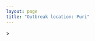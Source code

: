 ```yaml
---
layout: page
title: "Outbreak location: Puri"
---
```

<div id="mapid">
<script src="https://buda-magenta.github.io/hazard_map/load_map.js"></script>
><script>
var marker_outbreak = L.marker([19.807608, 85.825254],{"autoPan": true}).addTo(map); marker_outbreak.bindTooltip("Puri").openTooltip();

var circle_1 = L.circle([20.266777, 85.843559], {"pane": "markerPane", "color": "red", "fill": true, "fillOpacity": 0.2, "fillRule": "evenodd", "lineCap": "round", "lineJoin": "round", "opacity": 1.0, "radius": 341375, "stroke": true, "weight": 2}).addTo(map);
circle_1.bindTooltip("Bhubaneswar<br>rank: 1<br>hazard index: 0.085344")

var circle_2 = L.circle([22.541418, 88.357691], {"pane": "markerPane", "color": "red", "fill": true, "fillOpacity": 0.2, "fillRule": "evenodd", "lineCap": "round", "lineJoin": "round", "opacity": 1.0, "radius": 224064, "stroke": true, "weight": 2}).addTo(map);
circle_2.bindTooltip("Kolkata<br>rank: 2<br>hazard index: 0.056016")

var circle_3 = L.circle([28.651718, 77.221939], {"pane": "markerPane", "color": "red", "fill": true, "fillOpacity": 0.2, "fillRule": "evenodd", "lineCap": "round", "lineJoin": "round", "opacity": 1.0, "radius": 182613, "stroke": true, "weight": 2}).addTo(map);
circle_3.bindTooltip("Delhi<br>rank: 3<br>hazard index: 0.045653")

var circle_4 = L.circle([20.468600, 85.879200], {"pane": "markerPane", "color": "red", "fill": true, "fillOpacity": 0.2, "fillRule": "evenodd", "lineCap": "round", "lineJoin": "round", "opacity": 1.0, "radius": 174794, "stroke": true, "weight": 2}).addTo(map);
circle_4.bindTooltip("Cuttack<br>rank: 4<br>hazard index: 0.043699")

var circle_5 = L.circle([19.309813, 84.797156], {"pane": "markerPane", "color": "red", "fill": true, "fillOpacity": 0.2, "fillRule": "evenodd", "lineCap": "round", "lineJoin": "round", "opacity": 1.0, "radius": 88561, "stroke": true, "weight": 2}).addTo(map);
circle_5.bindTooltip("Brahmapur<br>rank: 5<br>hazard index: 0.022140")

var circle_6 = L.circle([26.460914, 80.321759], {"pane": "markerPane", "color": "red", "fill": true, "fillOpacity": 0.2, "fillRule": "evenodd", "lineCap": "round", "lineJoin": "round", "opacity": 1.0, "radius": 35915, "stroke": true, "weight": 2}).addTo(map);
circle_6.bindTooltip("Kanpur<br>rank: 6<br>hazard index: 0.008979")

var circle_7 = L.circle([21.237947, 81.633683], {"pane": "markerPane", "color": "red", "fill": true, "fillOpacity": 0.2, "fillRule": "evenodd", "lineCap": "round", "lineJoin": "round", "opacity": 1.0, "radius": 29090, "stroke": true, "weight": 2}).addTo(map);
circle_7.bindTooltip("Raipur<br>rank: 7<br>hazard index: 0.007273")

var circle_8 = L.circle([21.400000, 83.883333], {"pane": "markerPane", "color": "red", "fill": true, "fillOpacity": 0.2, "fillRule": "evenodd", "lineCap": "round", "lineJoin": "round", "opacity": 1.0, "radius": 25934, "stroke": true, "weight": 2}).addTo(map);
circle_8.bindTooltip("Sambalpur<br>rank: 8<br>hazard index: 0.006484")

var circle_9 = L.circle([25.133173, 86.525040], {"pane": "markerPane", "color": "red", "fill": true, "fillOpacity": 0.2, "fillRule": "evenodd", "lineCap": "round", "lineJoin": "round", "opacity": 1.0, "radius": 24152, "stroke": true, "weight": 2}).addTo(map);
circle_9.bindTooltip("Kharagpur<br>rank: 9<br>hazard index: 0.006038")

var circle_10 = L.circle([23.370035, 85.325013], {"pane": "markerPane", "color": "red", "fill": true, "fillOpacity": 0.2, "fillRule": "evenodd", "lineCap": "round", "lineJoin": "round", "opacity": 1.0, "radius": 22353, "stroke": true, "weight": 2}).addTo(map);
circle_10.bindTooltip("Ranchi<br>rank: 10<br>hazard index: 0.005588")

var circle_11 = L.circle([21.170200, 72.831100], {"pane": "markerPane", "color": "red", "fill": true, "fillOpacity": 0.2, "fillRule": "evenodd", "lineCap": "round", "lineJoin": "round", "opacity": 1.0, "radius": 21799, "stroke": true, "weight": 2}).addTo(map);
circle_11.bindTooltip("Surat<br>rank: 11<br>hazard index: 0.005450")

var circle_12 = L.circle([23.021624, 72.579707], {"pane": "markerPane", "color": "red", "fill": true, "fillOpacity": 0.2, "fillRule": "evenodd", "lineCap": "round", "lineJoin": "round", "opacity": 1.0, "radius": 20937, "stroke": true, "weight": 2}).addTo(map);
circle_12.bindTooltip("Ahmedabad<br>rank: 12<br>hazard index: 0.005234")

var circle_13 = L.circle([21.149813, 79.082056], {"pane": "markerPane", "color": "red", "fill": true, "fillOpacity": 0.2, "fillRule": "evenodd", "lineCap": "round", "lineJoin": "round", "opacity": 1.0, "radius": 18016, "stroke": true, "weight": 2}).addTo(map);
circle_13.bindTooltip("Nagpur<br>rank: 13<br>hazard index: 0.004504")

var circle_14 = L.circle([17.723128, 83.301284], {"pane": "markerPane", "color": "red", "fill": true, "fillOpacity": 0.2, "fillRule": "evenodd", "lineCap": "round", "lineJoin": "round", "opacity": 1.0, "radius": 16766, "stroke": true, "weight": 2}).addTo(map);
circle_14.bindTooltip("Visakhapatnam<br>rank: 14<br>hazard index: 0.004192")

var circle_15 = L.circle([21.063329, 86.505373], {"pane": "markerPane", "color": "red", "fill": true, "fillOpacity": 0.2, "fillRule": "evenodd", "lineCap": "round", "lineJoin": "round", "opacity": 1.0, "radius": 16691, "stroke": true, "weight": 2}).addTo(map);
circle_15.bindTooltip("Bhadrak<br>rank: 15<br>hazard index: 0.004173")

var circle_16 = L.circle([22.214285, 84.872437], {"pane": "markerPane", "color": "red", "fill": true, "fillOpacity": 0.2, "fillRule": "evenodd", "lineCap": "round", "lineJoin": "round", "opacity": 1.0, "radius": 15174, "stroke": true, "weight": 2}).addTo(map);
circle_16.bindTooltip("Raurkela<br>rank: 16<br>hazard index: 0.003794")

var circle_17 = L.circle([21.500000, 86.750000], {"pane": "markerPane", "color": "red", "fill": true, "fillOpacity": 0.2, "fillRule": "evenodd", "lineCap": "round", "lineJoin": "round", "opacity": 1.0, "radius": 13117, "stroke": true, "weight": 2}).addTo(map);
circle_17.bindTooltip("Baleshwar<br>rank: 17<br>hazard index: 0.003279")

var circle_18 = L.circle([25.438130, 81.833800], {"pane": "markerPane", "color": "red", "fill": true, "fillOpacity": 0.2, "fillRule": "evenodd", "lineCap": "round", "lineJoin": "round", "opacity": 1.0, "radius": 12917, "stroke": true, "weight": 2}).addTo(map);
circle_18.bindTooltip("Allahabad<br>rank: 18<br>hazard index: 0.003229")

var circle_19 = L.circle([25.531031, 78.652689], {"pane": "markerPane", "color": "red", "fill": true, "fillOpacity": 0.2, "fillRule": "evenodd", "lineCap": "round", "lineJoin": "round", "opacity": 1.0, "radius": 12693, "stroke": true, "weight": 2}).addTo(map);
circle_19.bindTooltip("Jhansi<br>rank: 19<br>hazard index: 0.003173")

var circle_20 = L.circle([22.472223, 88.093845], {"pane": "markerPane", "color": "red", "fill": true, "fillOpacity": 0.2, "fillRule": "evenodd", "lineCap": "round", "lineJoin": "round", "opacity": 1.0, "radius": 11519, "stroke": true, "weight": 2}).addTo(map);
circle_20.bindTooltip("Uluberia<br>rank: 20<br>hazard index: 0.002880")

var circle_21 = L.circle([16.508759, 80.618510], {"pane": "markerPane", "color": "red", "fill": true, "fillOpacity": 0.2, "fillRule": "evenodd", "lineCap": "round", "lineJoin": "round", "opacity": 1.0, "radius": 10157, "stroke": true, "weight": 2}).addTo(map);
circle_21.bindTooltip("Vijayawada<br>rank: 21<br>hazard index: 0.002539")

var circle_22 = L.circle([22.801519, 86.202958], {"pane": "markerPane", "color": "red", "fill": true, "fillOpacity": 0.2, "fillRule": "evenodd", "lineCap": "round", "lineJoin": "round", "opacity": 1.0, "radius": 7904, "stroke": true, "weight": 2}).addTo(map);
circle_22.bindTooltip("Jamshedpur<br>rank: 22<br>hazard index: 0.001976")

var circle_23 = L.circle([21.199035, 81.397955], {"pane": "markerPane", "color": "red", "fill": true, "fillOpacity": 0.2, "fillRule": "evenodd", "lineCap": "round", "lineJoin": "round", "opacity": 1.0, "radius": 7659, "stroke": true, "weight": 2}).addTo(map);
circle_23.bindTooltip("Durg<br>rank: 23<br>hazard index: 0.001915")

var circle_24 = L.circle([22.297314, 73.194257], {"pane": "markerPane", "color": "red", "fill": true, "fillOpacity": 0.2, "fillRule": "evenodd", "lineCap": "round", "lineJoin": "round", "opacity": 1.0, "radius": 7154, "stroke": true, "weight": 2}).addTo(map);
circle_24.bindTooltip("Vadodara<br>rank: 24<br>hazard index: 0.001789")

var circle_25 = L.circle([19.075990, 72.877393], {"pane": "markerPane", "color": "red", "fill": true, "fillOpacity": 0.2, "fillRule": "evenodd", "lineCap": "round", "lineJoin": "round", "opacity": 1.0, "radius": 7030, "stroke": true, "weight": 2}).addTo(map);
circle_25.bindTooltip("Mumbai<br>rank: 25<br>hazard index: 0.001758")

var circle_26 = L.circle([22.591260, 88.390964], {"pane": "markerPane", "color": "red", "fill": true, "fillOpacity": 0.2, "fillRule": "evenodd", "lineCap": "round", "lineJoin": "round", "opacity": 1.0, "radius": 6559, "stroke": true, "weight": 2}).addTo(map);
circle_26.bindTooltip("Bidhan Nagar<br>rank: 26<br>hazard index: 0.001640")

var circle_27 = L.circle([24.796436, 85.007956], {"pane": "markerPane", "color": "red", "fill": true, "fillOpacity": 0.2, "fillRule": "evenodd", "lineCap": "round", "lineJoin": "round", "opacity": 1.0, "radius": 6015, "stroke": true, "weight": 2}).addTo(map);
circle_27.bindTooltip("Gaya<br>rank: 27<br>hazard index: 0.001504")

var circle_28 = L.circle([12.979120, 77.591300], {"pane": "markerPane", "color": "red", "fill": true, "fillOpacity": 0.2, "fillRule": "evenodd", "lineCap": "round", "lineJoin": "round", "opacity": 1.0, "radius": 5696, "stroke": true, "weight": 2}).addTo(map);
circle_28.bindTooltip("Bangalore<br>rank: 28<br>hazard index: 0.001424")

var circle_29 = L.circle([17.388786, 78.461065], {"pane": "markerPane", "color": "red", "fill": true, "fillOpacity": 0.2, "fillRule": "evenodd", "lineCap": "round", "lineJoin": "round", "opacity": 1.0, "radius": 5325, "stroke": true, "weight": 2}).addTo(map);
circle_29.bindTooltip("Hyderabad<br>rank: 29<br>hazard index: 0.001331")

var circle_30 = L.circle([26.915458, 75.818982], {"pane": "markerPane", "color": "red", "fill": true, "fillOpacity": 0.2, "fillRule": "evenodd", "lineCap": "round", "lineJoin": "round", "opacity": 1.0, "radius": 4918, "stroke": true, "weight": 2}).addTo(map);
circle_30.bindTooltip("Jaipur<br>rank: 30<br>hazard index: 0.001230")

var circle_31 = L.circle([23.250000, 87.750000], {"pane": "markerPane", "color": "red", "fill": true, "fillOpacity": 0.2, "fillRule": "evenodd", "lineCap": "round", "lineJoin": "round", "opacity": 1.0, "radius": 4518, "stroke": true, "weight": 2}).addTo(map);
circle_31.bindTooltip("Barddhaman<br>rank: 31<br>hazard index: 0.001130")

var circle_32 = L.circle([14.449372, 79.987376], {"pane": "markerPane", "color": "red", "fill": true, "fillOpacity": 0.2, "fillRule": "evenodd", "lineCap": "round", "lineJoin": "round", "opacity": 1.0, "radius": 4496, "stroke": true, "weight": 2}).addTo(map);
circle_32.bindTooltip("Nellore<br>rank: 32<br>hazard index: 0.001124")

var circle_33 = L.circle([26.838100, 80.934600], {"pane": "markerPane", "color": "red", "fill": true, "fillOpacity": 0.2, "fillRule": "evenodd", "lineCap": "round", "lineJoin": "round", "opacity": 1.0, "radius": 3987, "stroke": true, "weight": 2}).addTo(map);
circle_33.bindTooltip("Lucknow<br>rank: 33<br>hazard index: 0.000997")

var circle_34 = L.circle([23.687130, 86.974659], {"pane": "markerPane", "color": "red", "fill": true, "fillOpacity": 0.2, "fillRule": "evenodd", "lineCap": "round", "lineJoin": "round", "opacity": 1.0, "radius": 3972, "stroke": true, "weight": 2}).addTo(map);
circle_34.bindTooltip("Asansol<br>rank: 34<br>hazard index: 0.000993")

var circle_35 = L.circle([27.876990, 78.137290], {"pane": "markerPane", "color": "red", "fill": true, "fillOpacity": 0.2, "fillRule": "evenodd", "lineCap": "round", "lineJoin": "round", "opacity": 1.0, "radius": 3465, "stroke": true, "weight": 2}).addTo(map);
circle_35.bindTooltip("Aligarh<br>rank: 35<br>hazard index: 0.000866")

var circle_36 = L.circle([23.258486, 77.401989], {"pane": "markerPane", "color": "red", "fill": true, "fillOpacity": 0.2, "fillRule": "evenodd", "lineCap": "round", "lineJoin": "round", "opacity": 1.0, "radius": 3447, "stroke": true, "weight": 2}).addTo(map);
circle_36.bindTooltip("Bhopal<br>rank: 36<br>hazard index: 0.000862")

var circle_37 = L.circle([25.609324, 85.123525], {"pane": "markerPane", "color": "red", "fill": true, "fillOpacity": 0.2, "fillRule": "evenodd", "lineCap": "round", "lineJoin": "round", "opacity": 1.0, "radius": 3360, "stroke": true, "weight": 2}).addTo(map);
circle_37.bindTooltip("Patna<br>rank: 37<br>hazard index: 0.000840")

var circle_38 = L.circle([27.175255, 78.009816], {"pane": "markerPane", "color": "red", "fill": true, "fillOpacity": 0.2, "fillRule": "evenodd", "lineCap": "round", "lineJoin": "round", "opacity": 1.0, "radius": 3351, "stroke": true, "weight": 2}).addTo(map);
circle_38.bindTooltip("Agra<br>rank: 38<br>hazard index: 0.000838")

var circle_39 = L.circle([17.005045, 81.780473], {"pane": "markerPane", "color": "red", "fill": true, "fillOpacity": 0.2, "fillRule": "evenodd", "lineCap": "round", "lineJoin": "round", "opacity": 1.0, "radius": 3332, "stroke": true, "weight": 2}).addTo(map);
circle_39.bindTooltip("Rajahmundry<br>rank: 39<br>hazard index: 0.000833")

var circle_40 = L.circle([26.716413, 88.430992], {"pane": "markerPane", "color": "red", "fill": true, "fillOpacity": 0.2, "fillRule": "evenodd", "lineCap": "round", "lineJoin": "round", "opacity": 1.0, "radius": 3249, "stroke": true, "weight": 2}).addTo(map);
circle_40.bindTooltip("Siliguri<br>rank: 40<br>hazard index: 0.000812")

var circle_41 = L.circle([28.402979, 77.310384], {"pane": "markerPane", "color": "red", "fill": true, "fillOpacity": 0.2, "fillRule": "evenodd", "lineCap": "round", "lineJoin": "round", "opacity": 1.0, "radius": 2989, "stroke": true, "weight": 2}).addTo(map);
circle_41.bindTooltip("Faridabad<br>rank: 41<br>hazard index: 0.000747")

var circle_42 = L.circle([13.083694, 80.270186], {"pane": "markerPane", "color": "red", "fill": true, "fillOpacity": 0.2, "fillRule": "evenodd", "lineCap": "round", "lineJoin": "round", "opacity": 1.0, "radius": 2986, "stroke": true, "weight": 2}).addTo(map);
circle_42.bindTooltip("Chennai<br>rank: 42<br>hazard index: 0.000747")

var circle_43 = L.circle([29.000653, 77.768229], {"pane": "markerPane", "color": "red", "fill": true, "fillOpacity": 0.2, "fillRule": "evenodd", "lineCap": "round", "lineJoin": "round", "opacity": 1.0, "radius": 2786, "stroke": true, "weight": 2}).addTo(map);
circle_43.bindTooltip("Meerut<br>rank: 43<br>hazard index: 0.000697")

var circle_44 = L.circle([24.935635, 82.647701], {"pane": "markerPane", "color": "red", "fill": true, "fillOpacity": 0.2, "fillRule": "evenodd", "lineCap": "round", "lineJoin": "round", "opacity": 1.0, "radius": 2702, "stroke": true, "weight": 2}).addTo(map);
circle_44.bindTooltip("Mirzapur<br>rank: 44<br>hazard index: 0.000676")

var circle_45 = L.circle([28.428262, 77.002700], {"pane": "markerPane", "color": "red", "fill": true, "fillOpacity": 0.2, "fillRule": "evenodd", "lineCap": "round", "lineJoin": "round", "opacity": 1.0, "radius": 2581, "stroke": true, "weight": 2}).addTo(map);
circle_45.bindTooltip("Gurgaon<br>rank: 45<br>hazard index: 0.000645")

var circle_46 = L.circle([18.112082, 83.405220], {"pane": "markerPane", "color": "red", "fill": true, "fillOpacity": 0.2, "fillRule": "evenodd", "lineCap": "round", "lineJoin": "round", "opacity": 1.0, "radius": 2579, "stroke": true, "weight": 2}).addTo(map);
circle_46.bindTooltip("Vizianagaram<br>rank: 46<br>hazard index: 0.000645")

var circle_47 = L.circle([22.890183, 88.426939], {"pane": "markerPane", "color": "red", "fill": true, "fillOpacity": 0.2, "fillRule": "evenodd", "lineCap": "round", "lineJoin": "round", "opacity": 1.0, "radius": 2560, "stroke": true, "weight": 2}).addTo(map);
circle_47.bindTooltip("Naihati<br>rank: 47<br>hazard index: 0.000640")

var circle_48 = L.circle([13.631637, 79.423171], {"pane": "markerPane", "color": "red", "fill": true, "fillOpacity": 0.2, "fillRule": "evenodd", "lineCap": "round", "lineJoin": "round", "opacity": 1.0, "radius": 2371, "stroke": true, "weight": 2}).addTo(map);
circle_48.bindTooltip("Tirupati<br>rank: 48<br>hazard index: 0.000593")

var circle_49 = L.circle([23.535048, 87.338043], {"pane": "markerPane", "color": "red", "fill": true, "fillOpacity": 0.2, "fillRule": "evenodd", "lineCap": "round", "lineJoin": "round", "opacity": 1.0, "radius": 2299, "stroke": true, "weight": 2}).addTo(map);
circle_49.bindTooltip("Durgapur<br>rank: 49<br>hazard index: 0.000575")

var circle_50 = L.circle([23.699128, 85.991069], {"pane": "markerPane", "color": "red", "fill": true, "fillOpacity": 0.2, "fillRule": "evenodd", "lineCap": "round", "lineJoin": "round", "opacity": 1.0, "radius": 2262, "stroke": true, "weight": 2}).addTo(map);
circle_50.bindTooltip("Bokaro<br>rank: 50<br>hazard index: 0.000566")

var circle_51 = L.circle([26.203725, 78.157363], {"pane": "markerPane", "color": "red", "fill": true, "fillOpacity": 0.2, "fillRule": "evenodd", "lineCap": "round", "lineJoin": "round", "opacity": 1.0, "radius": 2242, "stroke": true, "weight": 2}).addTo(map);
circle_51.bindTooltip("Gwalior<br>rank: 51<br>hazard index: 0.000561")

var circle_52 = L.circle([25.843539, 80.918004], {"pane": "markerPane", "color": "red", "fill": true, "fillOpacity": 0.2, "fillRule": "evenodd", "lineCap": "round", "lineJoin": "round", "opacity": 1.0, "radius": 2241, "stroke": true, "weight": 2}).addTo(map);
circle_52.bindTooltip("Fatehpur<br>rank: 52<br>hazard index: 0.000560")

var circle_53 = L.circle([20.761862, 77.192172], {"pane": "markerPane", "color": "red", "fill": true, "fillOpacity": 0.2, "fillRule": "evenodd", "lineCap": "round", "lineJoin": "round", "opacity": 1.0, "radius": 2239, "stroke": true, "weight": 2}).addTo(map);
circle_53.bindTooltip("Akola<br>rank: 53<br>hazard index: 0.000560")

var circle_54 = L.circle([23.795281, 86.430964], {"pane": "markerPane", "color": "red", "fill": true, "fillOpacity": 0.2, "fillRule": "evenodd", "lineCap": "round", "lineJoin": "round", "opacity": 1.0, "radius": 2076, "stroke": true, "weight": 2}).addTo(map);
circle_54.bindTooltip("Dhanbad<br>rank: 54<br>hazard index: 0.000519")

var circle_55 = L.circle([22.383333, 82.133333], {"pane": "markerPane", "color": "red", "fill": true, "fillOpacity": 0.2, "fillRule": "evenodd", "lineCap": "round", "lineJoin": "round", "opacity": 1.0, "radius": 2034, "stroke": true, "weight": 2}).addTo(map);
circle_55.bindTooltip("Bilaspur<br>rank: 55<br>hazard index: 0.000509")

var circle_56 = L.circle([20.843512, 75.525927], {"pane": "markerPane", "color": "red", "fill": true, "fillOpacity": 0.2, "fillRule": "evenodd", "lineCap": "round", "lineJoin": "round", "opacity": 1.0, "radius": 2003, "stroke": true, "weight": 2}).addTo(map);
circle_56.bindTooltip("Jalgaon<br>rank: 56<br>hazard index: 0.000501")

var circle_57 = L.circle([22.695034, 88.377060], {"pane": "markerPane", "color": "red", "fill": true, "fillOpacity": 0.2, "fillRule": "evenodd", "lineCap": "round", "lineJoin": "round", "opacity": 1.0, "radius": 1962, "stroke": true, "weight": 2}).addTo(map);
circle_57.bindTooltip("Panihati<br>rank: 57<br>hazard index: 0.000491")

var circle_58 = L.circle([24.900100, 84.018211], {"pane": "markerPane", "color": "red", "fill": true, "fillOpacity": 0.2, "fillRule": "evenodd", "lineCap": "round", "lineJoin": "round", "opacity": 1.0, "radius": 1913, "stroke": true, "weight": 2}).addTo(map);
circle_58.bindTooltip("Sasaram<br>rank: 58<br>hazard index: 0.000478")

var circle_59 = L.circle([22.720362, 75.868200], {"pane": "markerPane", "color": "red", "fill": true, "fillOpacity": 0.2, "fillRule": "evenodd", "lineCap": "round", "lineJoin": "round", "opacity": 1.0, "radius": 1886, "stroke": true, "weight": 2}).addTo(map);
circle_59.bindTooltip("Indore<br>rank: 59<br>hazard index: 0.000472")

var circle_60 = L.circle([28.901090, 76.580193], {"pane": "markerPane", "color": "red", "fill": true, "fillOpacity": 0.2, "fillRule": "evenodd", "lineCap": "round", "lineJoin": "round", "opacity": 1.0, "radius": 1879, "stroke": true, "weight": 2}).addTo(map);
circle_60.bindTooltip("Rohtak<br>rank: 60<br>hazard index: 0.000470")

var circle_61 = L.circle([21.934900, 86.732400], {"pane": "markerPane", "color": "red", "fill": true, "fillOpacity": 0.2, "fillRule": "evenodd", "lineCap": "round", "lineJoin": "round", "opacity": 1.0, "radius": 1811, "stroke": true, "weight": 2}).addTo(map);
circle_61.bindTooltip("Baripada<br>rank: 61<br>hazard index: 0.000453")

var circle_62 = L.circle([15.507554, 80.060800], {"pane": "markerPane", "color": "red", "fill": true, "fillOpacity": 0.2, "fillRule": "evenodd", "lineCap": "round", "lineJoin": "round", "opacity": 1.0, "radius": 1805, "stroke": true, "weight": 2}).addTo(map);
circle_62.bindTooltip("Ongole<br>rank: 62<br>hazard index: 0.000451")

var circle_63 = L.circle([28.651718, 77.221939], {"pane": "markerPane", "color": "red", "fill": true, "fillOpacity": 0.2, "fillRule": "evenodd", "lineCap": "round", "lineJoin": "round", "opacity": 1.0, "radius": 1779, "stroke": true, "weight": 2}).addTo(map);
circle_63.bindTooltip("Dehri<br>rank: 63<br>hazard index: 0.000445")

var circle_64 = L.circle([25.335649, 83.007629], {"pane": "markerPane", "color": "red", "fill": true, "fillOpacity": 0.2, "fillRule": "evenodd", "lineCap": "round", "lineJoin": "round", "opacity": 1.0, "radius": 1702, "stroke": true, "weight": 2}).addTo(map);
circle_64.bindTooltip("Varanasi<br>rank: 64<br>hazard index: 0.000426")

var circle_65 = L.circle([30.909016, 75.851601], {"pane": "markerPane", "color": "red", "fill": true, "fillOpacity": 0.2, "fillRule": "evenodd", "lineCap": "round", "lineJoin": "round", "opacity": 1.0, "radius": 1650, "stroke": true, "weight": 2}).addTo(map);
circle_65.bindTooltip("Ludhiana<br>rank: 65<br>hazard index: 0.000413")

var circle_66 = L.circle([28.863842, 78.805778], {"pane": "markerPane", "color": "red", "fill": true, "fillOpacity": 0.2, "fillRule": "evenodd", "lineCap": "round", "lineJoin": "round", "opacity": 1.0, "radius": 1646, "stroke": true, "weight": 2}).addTo(map);
circle_66.bindTooltip("Moradabad<br>rank: 66<br>hazard index: 0.000412")

var circle_67 = L.circle([25.572433, 83.609605], {"pane": "markerPane", "color": "red", "fill": true, "fillOpacity": 0.2, "fillRule": "evenodd", "lineCap": "round", "lineJoin": "round", "opacity": 1.0, "radius": 1622, "stroke": true, "weight": 2}).addTo(map);
circle_67.bindTooltip("Medinipur<br>rank: 67<br>hazard index: 0.000406")

var circle_68 = L.circle([24.965712, 88.127778], {"pane": "markerPane", "color": "red", "fill": true, "fillOpacity": 0.2, "fillRule": "evenodd", "lineCap": "round", "lineJoin": "round", "opacity": 1.0, "radius": 1603, "stroke": true, "weight": 2}).addTo(map);
circle_68.bindTooltip("English Bazar<br>rank: 68<br>hazard index: 0.000401")

var circle_69 = L.circle([25.196826, 76.000893], {"pane": "markerPane", "color": "red", "fill": true, "fillOpacity": 0.2, "fillRule": "evenodd", "lineCap": "round", "lineJoin": "round", "opacity": 1.0, "radius": 1602, "stroke": true, "weight": 2}).addTo(map);
circle_69.bindTooltip("Kota<br>rank: 69<br>hazard index: 0.000401")

var circle_70 = L.circle([22.670728, 88.376342], {"pane": "markerPane", "color": "red", "fill": true, "fillOpacity": 0.2, "fillRule": "evenodd", "lineCap": "round", "lineJoin": "round", "opacity": 1.0, "radius": 1596, "stroke": true, "weight": 2}).addTo(map);
circle_70.bindTooltip("Kamarhati<br>rank: 70<br>hazard index: 0.000399")

var circle_71 = L.circle([26.180598, 91.753943], {"pane": "markerPane", "color": "red", "fill": true, "fillOpacity": 0.2, "fillRule": "evenodd", "lineCap": "round", "lineJoin": "round", "opacity": 1.0, "radius": 1573, "stroke": true, "weight": 2}).addTo(map);
circle_71.bindTooltip("Guwahati<br>rank: 71<br>hazard index: 0.000393")

var circle_72 = L.circle([21.200996, 81.335426], {"pane": "markerPane", "color": "red", "fill": true, "fillOpacity": 0.2, "fillRule": "evenodd", "lineCap": "round", "lineJoin": "round", "opacity": 1.0, "radius": 1548, "stroke": true, "weight": 2}).addTo(map);
circle_72.bindTooltip("Bhilai Nagar<br>rank: 72<br>hazard index: 0.000387")

var circle_73 = L.circle([18.320022, 83.916077], {"pane": "markerPane", "color": "red", "fill": true, "fillOpacity": 0.2, "fillRule": "evenodd", "lineCap": "round", "lineJoin": "round", "opacity": 1.0, "radius": 1519, "stroke": true, "weight": 2}).addTo(map);
circle_73.bindTooltip("Srikakulam<br>rank: 73<br>hazard index: 0.000380")

var circle_74 = L.circle([16.237773, 80.646422], {"pane": "markerPane", "color": "red", "fill": true, "fillOpacity": 0.2, "fillRule": "evenodd", "lineCap": "round", "lineJoin": "round", "opacity": 1.0, "radius": 1465, "stroke": true, "weight": 2}).addTo(map);
circle_74.bindTooltip("Tenali<br>rank: 74<br>hazard index: 0.000366")

var circle_75 = L.circle([22.646958, 88.343612], {"pane": "markerPane", "color": "red", "fill": true, "fillOpacity": 0.2, "fillRule": "evenodd", "lineCap": "round", "lineJoin": "round", "opacity": 1.0, "radius": 1461, "stroke": true, "weight": 2}).addTo(map);
circle_75.bindTooltip("Bally<br>rank: 75<br>hazard index: 0.000365")

var circle_76 = L.circle([25.280733, 83.125128], {"pane": "markerPane", "color": "red", "fill": true, "fillOpacity": 0.2, "fillRule": "evenodd", "lineCap": "round", "lineJoin": "round", "opacity": 1.0, "radius": 1429, "stroke": true, "weight": 2}).addTo(map);
circle_76.bindTooltip("Mughal Sarai<br>rank: 76<br>hazard index: 0.000357")

var circle_77 = L.circle([28.753900, 77.399900], {"pane": "markerPane", "color": "red", "fill": true, "fillOpacity": 0.2, "fillRule": "evenodd", "lineCap": "round", "lineJoin": "round", "opacity": 1.0, "radius": 1385, "stroke": true, "weight": 2}).addTo(map);
circle_77.bindTooltip("Khora<br>rank: 77<br>hazard index: 0.000346")

var circle_78 = L.circle([23.131954, 87.207397], {"pane": "markerPane", "color": "red", "fill": true, "fillOpacity": 0.2, "fillRule": "evenodd", "lineCap": "round", "lineJoin": "round", "opacity": 1.0, "radius": 1324, "stroke": true, "weight": 2}).addTo(map);
circle_78.bindTooltip("Bankura<br>rank: 78<br>hazard index: 0.000331")

var circle_79 = L.circle([22.508621, 88.253218], {"pane": "markerPane", "color": "red", "fill": true, "fillOpacity": 0.2, "fillRule": "evenodd", "lineCap": "round", "lineJoin": "round", "opacity": 1.0, "radius": 1304, "stroke": true, "weight": 2}).addTo(map);
circle_79.bindTooltip("Maheshtala<br>rank: 79<br>hazard index: 0.000326")

var circle_80 = L.circle([21.735348, 81.944459], {"pane": "markerPane", "color": "red", "fill": true, "fillOpacity": 0.2, "fillRule": "evenodd", "lineCap": "round", "lineJoin": "round", "opacity": 1.0, "radius": 1228, "stroke": true, "weight": 2}).addTo(map);
circle_80.bindTooltip("Bhatpara<br>rank: 80<br>hazard index: 0.000307")

var circle_81 = L.circle([29.988077, 77.508130], {"pane": "markerPane", "color": "red", "fill": true, "fillOpacity": 0.2, "fillRule": "evenodd", "lineCap": "round", "lineJoin": "round", "opacity": 1.0, "radius": 1228, "stroke": true, "weight": 2}).addTo(map);
circle_81.bindTooltip("Saharanpur<br>rank: 81<br>hazard index: 0.000307")

var circle_82 = L.circle([20.993276, 75.839983], {"pane": "markerPane", "color": "red", "fill": true, "fillOpacity": 0.2, "fillRule": "evenodd", "lineCap": "round", "lineJoin": "round", "opacity": 1.0, "radius": 1213, "stroke": true, "weight": 2}).addTo(map);
circle_82.bindTooltip("Bhusawal<br>rank: 82<br>hazard index: 0.000303")

var circle_83 = L.circle([22.870214, 88.419608], {"pane": "markerPane", "color": "red", "fill": true, "fillOpacity": 0.2, "fillRule": "evenodd", "lineCap": "round", "lineJoin": "round", "opacity": 1.0, "radius": 1179, "stroke": true, "weight": 2}).addTo(map);
circle_83.bindTooltip("Barrackpur<br>rank: 83<br>hazard index: 0.000295")

var circle_84 = L.circle([16.542769, 81.527344], {"pane": "markerPane", "color": "red", "fill": true, "fillOpacity": 0.2, "fillRule": "evenodd", "lineCap": "round", "lineJoin": "round", "opacity": 1.0, "radius": 1175, "stroke": true, "weight": 2}).addTo(map);
circle_84.bindTooltip("Bhimavaram<br>rank: 84<br>hazard index: 0.000294")

var circle_85 = L.circle([23.405848, 88.495893], {"pane": "markerPane", "color": "red", "fill": true, "fillOpacity": 0.2, "fillRule": "evenodd", "lineCap": "round", "lineJoin": "round", "opacity": 1.0, "radius": 1128, "stroke": true, "weight": 2}).addTo(map);
circle_85.bindTooltip("Krishnanagar<br>rank: 85<br>hazard index: 0.000282")

var circle_86 = L.circle([23.332200, 86.361600], {"pane": "markerPane", "color": "red", "fill": true, "fillOpacity": 0.2, "fillRule": "evenodd", "lineCap": "round", "lineJoin": "round", "opacity": 1.0, "radius": 1093, "stroke": true, "weight": 2}).addTo(map);
circle_86.bindTooltip("Purulia<br>rank: 86<br>hazard index: 0.000273")

var circle_87 = L.circle([24.379576, 88.585573], {"pane": "markerPane", "color": "red", "fill": true, "fillOpacity": 0.2, "fillRule": "evenodd", "lineCap": "round", "lineJoin": "round", "opacity": 1.0, "radius": 1066, "stroke": true, "weight": 2}).addTo(map);
circle_87.bindTooltip("Baharampur<br>rank: 87<br>hazard index: 0.000267")

var circle_88 = L.circle([29.003314, 77.016732], {"pane": "markerPane", "color": "red", "fill": true, "fillOpacity": 0.2, "fillRule": "evenodd", "lineCap": "round", "lineJoin": "round", "opacity": 1.0, "radius": 1049, "stroke": true, "weight": 2}).addTo(map);
circle_88.bindTooltip("Sonipat<br>rank: 88<br>hazard index: 0.000262")

var circle_89 = L.circle([28.733400, 77.298600], {"pane": "markerPane", "color": "red", "fill": true, "fillOpacity": 0.2, "fillRule": "evenodd", "lineCap": "round", "lineJoin": "round", "opacity": 1.0, "radius": 1042, "stroke": true, "weight": 2}).addTo(map);
circle_89.bindTooltip("Loni<br>rank: 89<br>hazard index: 0.000261")

var circle_90 = L.circle([19.194329, 72.970178], {"pane": "markerPane", "color": "red", "fill": true, "fillOpacity": 0.2, "fillRule": "evenodd", "lineCap": "round", "lineJoin": "round", "opacity": 1.0, "radius": 1024, "stroke": true, "weight": 2}).addTo(map);
circle_90.bindTooltip("Thane<br>rank: 90<br>hazard index: 0.000256")

var circle_91 = L.circle([18.521428, 73.854454], {"pane": "markerPane", "color": "red", "fill": true, "fillOpacity": 0.2, "fillRule": "evenodd", "lineCap": "round", "lineJoin": "round", "opacity": 1.0, "radius": 981, "stroke": true, "weight": 2}).addTo(map);
circle_91.bindTooltip("Pune<br>rank: 91<br>hazard index: 0.000245")

var circle_92 = L.circle([16.432998, 80.993715], {"pane": "markerPane", "color": "red", "fill": true, "fillOpacity": 0.2, "fillRule": "evenodd", "lineCap": "round", "lineJoin": "round", "opacity": 1.0, "radius": 977, "stroke": true, "weight": 2}).addTo(map);
circle_92.bindTooltip("Gudivada<br>rank: 92<br>hazard index: 0.000244")

var circle_93 = L.circle([30.733442, 76.779714], {"pane": "markerPane", "color": "red", "fill": true, "fillOpacity": 0.2, "fillRule": "evenodd", "lineCap": "round", "lineJoin": "round", "opacity": 1.0, "radius": 973, "stroke": true, "weight": 2}).addTo(map);
circle_93.bindTooltip("Chandigarh<br>rank: 93<br>hazard index: 0.000243")

var circle_94 = L.circle([21.145629, 80.268387], {"pane": "markerPane", "color": "red", "fill": true, "fillOpacity": 0.2, "fillRule": "evenodd", "lineCap": "round", "lineJoin": "round", "opacity": 1.0, "radius": 956, "stroke": true, "weight": 2}).addTo(map);
circle_94.bindTooltip("Gondiya<br>rank: 94<br>hazard index: 0.000239")

var circle_95 = L.circle([23.809612, 78.759114], {"pane": "markerPane", "color": "red", "fill": true, "fillOpacity": 0.2, "fillRule": "evenodd", "lineCap": "round", "lineJoin": "round", "opacity": 1.0, "radius": 903, "stroke": true, "weight": 2}).addTo(map);
circle_95.bindTooltip("Sagar<br>rank: 95<br>hazard index: 0.000226")

var circle_96 = L.circle([22.754995, 88.341667], {"pane": "markerPane", "color": "red", "fill": true, "fillOpacity": 0.2, "fillRule": "evenodd", "lineCap": "round", "lineJoin": "round", "opacity": 1.0, "radius": 881, "stroke": true, "weight": 2}).addTo(map);
circle_96.bindTooltip("Serampore<br>rank: 96<br>hazard index: 0.000220")

var circle_97 = L.circle([22.949011, 88.435910], {"pane": "markerPane", "color": "red", "fill": true, "fillOpacity": 0.2, "fillRule": "evenodd", "lineCap": "round", "lineJoin": "round", "opacity": 1.0, "radius": 871, "stroke": true, "weight": 2}).addTo(map);
circle_97.bindTooltip("Kanchrapara<br>rank: 97<br>hazard index: 0.000218")

var circle_98 = L.circle([26.083143, 86.032571], {"pane": "markerPane", "color": "red", "fill": true, "fillOpacity": 0.2, "fillRule": "evenodd", "lineCap": "round", "lineJoin": "round", "opacity": 1.0, "radius": 855, "stroke": true, "weight": 2}).addTo(map);
circle_98.bindTooltip("Darbhanga<br>rank: 98<br>hazard index: 0.000214")

var circle_99 = L.circle([27.177366, 78.389912], {"pane": "markerPane", "color": "red", "fill": true, "fillOpacity": 0.2, "fillRule": "evenodd", "lineCap": "round", "lineJoin": "round", "opacity": 1.0, "radius": 855, "stroke": true, "weight": 2}).addTo(map);
circle_99.bindTooltip("Firozabad<br>rank: 99<br>hazard index: 0.000214")

var circle_100 = L.circle([22.717624, 88.488953], {"pane": "markerPane", "color": "red", "fill": true, "fillOpacity": 0.2, "fillRule": "evenodd", "lineCap": "round", "lineJoin": "round", "opacity": 1.0, "radius": 849, "stroke": true, "weight": 2}).addTo(map);
circle_100.bindTooltip("Barasat<br>rank: 100<br>hazard index: 0.000212")
</script>
</div>